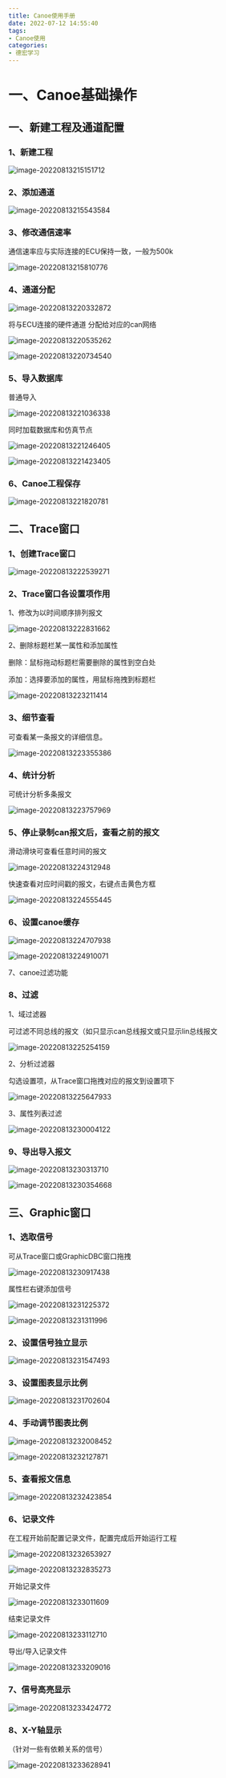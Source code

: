 ```yaml
---
title: Canoe使用手册
date: 2022-07-12 14:55:40
tags:
- Canoe使用
categories:
- 德宏学习
---
```


# 一、Canoe基础操作

## 一、新建工程及通道配置

### 1、新建工程

![image-20220813215151712](/img/image-20220813215151712.png)

### 2、添加通道

![image-20220813215543584](/img/image-20220813215543584.png)

### 3、修改通信速率

通信速率应与实际连接的ECU保持一致，一般为500k

![image-20220813215810776](/img/image-20220813215810776.png)

### 4、通道分配

![image-20220813220332872](/img/image-20220813220332872.png)

将与ECU连接的硬件通道 分配给对应的can网络

![image-20220813220535262](/img/image-20220813220535262.png)

![image-20220813220734540](/img/image-20220813220734540.png)

### 5、导入数据库

普通导入

![image-20220813221036338](/img/image-20220813221036338.png)

同时加载数据库和仿真节点

![image-20220813221246405](/img/image-20220813221246405.png)

![image-20220813221423405](/img/image-20220813221423405.png)

### 6、Canoe工程保存

![image-20220813221820781](/img/image-20220813221820781.png)

## 二、Trace窗口

### 1、创建Trace窗口

![image-20220813222539271](/img/image-20220813222539271.png)

### 2、Trace窗口各设置项作用

1、修改为以时间顺序排列报文

![image-20220813222831662](/img/image-20220813222831662.png)

2、删除标题栏某一属性和添加属性

删除：鼠标拖动标题栏需要删除的属性到空白处

添加：选择要添加的属性，用鼠标拖拽到标题栏

![image-20220813223211414](/img/image-20220813223211414.png)

### 3、细节查看

可查看某一条报文的详细信息。

![image-20220813223355386](/img/image-20220813223355386.png)

### 4、统计分析

可统计分析多条报文

![image-20220813223757969](/img/image-20220813223757969.png)

### 5、停止录制can报文后，查看之前的报文

滑动滑块可查看任意时间的报文

![image-20220813224312948](/img/image-20220813224312948.png)

快速查看对应时间戳的报文，右键点击黄色方框

![image-20220813224555445](/img/image-20220813224555445.png)

### 6、设置canoe缓存

![image-20220813224707938](/img/image-20220813224707938.png)

![image-20220813224910071](/img/image-20220813224910071.png)

7、canoe过滤功能

### 8、过滤

1、域过滤器

可过滤不同总线的报文（如只显示can总线报文或只显示lin总线报文

![image-20220813225254159](/img/image-20220813225254159.png)

2、分析过滤器

勾选设置项，从Trace窗口拖拽对应的报文到设置项下

![image-20220813225647933](/img/image-20220813225647933.png)

3、属性列表过滤

![image-20220813230004122](/img/image-20220813230004122.png)

### 9、导出导入报文

![image-20220813230313710](/img/image-20220813230313710.png)

![image-20220813230354668](/img/image-20220813230354668.png)

## 三、Graphic窗口 

### 1、选取信号

可从Trace窗口或GraphicDBC窗口拖拽

![image-20220813230917438](/img/image-20220813230917438.png)

属性栏右键添加信号

![image-20220813231225372](/img/image-20220813231225372.png)

![image-20220813231311996](/img/image-20220813231311996.png)

### 2、设置信号独立显示

![image-20220813231547493](/img/image-20220813231547493.png)

### 3、设置图表显示比例

![image-20220813231702604](/img/image-20220813231702604.png)

### 4、手动调节图表比例

![image-20220813232008452](/img/image-20220813232008452.png)

![image-20220813232127871](/img/image-20220813232127871.png)

### 5、查看报文信息

![image-20220813232423854](/img/image-20220813232423854.png)

### 6、记录文件

在工程开始前配置记录文件，配置完成后开始运行工程

![image-20220813232653927](/img/image-20220813232653927.png)

![image-20220813232835273](/img/image-20220813232835273.png)

开始记录文件

![image-20220813233011609](/img/image-20220813233011609.png)

结束记录文件

![image-20220813233112710](/img/image-20220813233112710.png)

导出/导入记录文件

![image-20220813233209016](/img/image-20220813233209016.png)

### 7、信号高亮显示

![image-20220813233424772](/img/image-20220813233424772.png)

### 8、X-Y轴显示

（针对一些有依赖关系的信号）

![image-20220813233628941](/img/image-20220813233628941.png)